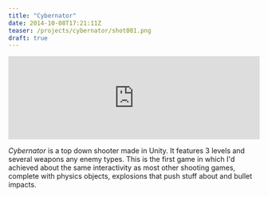 ```yaml
---
title: "Cybernator"
date: 2014-10-08T17:21:11Z
teaser: /projects/cybernator/shot001.png
draft: true
---
```


<iframe src="https://itch.io/embed/180913?bg_color=000000&amp;fg_color=d4d4d4&amp;link_color=f3a022&amp;border_color=333333" width="100%" height="167" frameborder="0"><a href="https://klockenschooster.itch.io/cybernator">Cybernator by klockenschooster</a></iframe>

_Cybernator_ is a top down shooter made in Unity. It features 3 levels and
several weapons any enemy types. This is the first game in which I'd achieved
about the same interactivity as most other shooting games, complete with
physics objects, explosions that push stuff about and bullet impacts.
